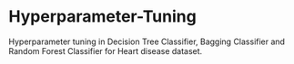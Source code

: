 # Hyperparameter-Tuning
Hyperparameter tuning in Decision Tree Classifier, Bagging Classifier and Random Forest Classifier for Heart disease dataset.
